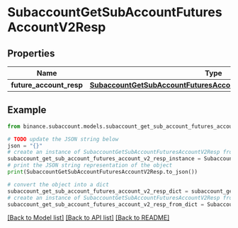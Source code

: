 # SubaccountGetSubAccountFuturesAccountV2Resp


## Properties

Name | Type | Description | Notes
------------ | ------------- | ------------- | -------------
**future_account_resp** | [**SubaccountGetSubAccountFuturesAccountV2RespFutureAccountResp**](SubaccountGetSubAccountFuturesAccountV2RespFutureAccountResp.md) |  | [optional] 

## Example

```python
from binance.subaccount.models.subaccount_get_sub_account_futures_account_v2_resp import SubaccountGetSubAccountFuturesAccountV2Resp

# TODO update the JSON string below
json = "{}"
# create an instance of SubaccountGetSubAccountFuturesAccountV2Resp from a JSON string
subaccount_get_sub_account_futures_account_v2_resp_instance = SubaccountGetSubAccountFuturesAccountV2Resp.from_json(json)
# print the JSON string representation of the object
print(SubaccountGetSubAccountFuturesAccountV2Resp.to_json())

# convert the object into a dict
subaccount_get_sub_account_futures_account_v2_resp_dict = subaccount_get_sub_account_futures_account_v2_resp_instance.to_dict()
# create an instance of SubaccountGetSubAccountFuturesAccountV2Resp from a dict
subaccount_get_sub_account_futures_account_v2_resp_from_dict = SubaccountGetSubAccountFuturesAccountV2Resp.from_dict(subaccount_get_sub_account_futures_account_v2_resp_dict)
```
[[Back to Model list]](../README.md#documentation-for-models) [[Back to API list]](../README.md#documentation-for-api-endpoints) [[Back to README]](../README.md)


